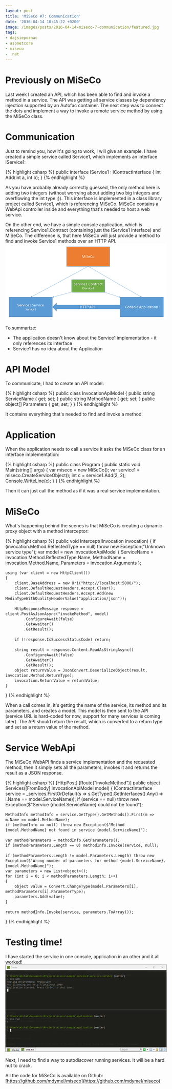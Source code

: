 ```yaml
---
layout: post
title: 'MiSeCo #7: Communication'
date: '2016-04-14 10:45:22 +0200'
image: /images/posts/2016-04-14-miseco-7-communication/featured.jpg
tags:
- dajsiepoznac
- aspnetcore
- miseco
- .net
---
```

# Previously on MiSeCo 
Last week I created an API, which has been able to find and invoke a method in a service. The API was getting all service classes by dependency injection supported by an Autofac container. The next step was to connect the dots and implement a way to invoke a remote service method by using the MiSeCo class.  

# Communication 
Just to remind you, how it's going to work, I will give an example. I have created a simple service called Service1, which implements an interface IService1: 

{% highlight csharp %}
public interface IService1 : IContractInterface
{
    int Add(int a, int b);
}
{% endhighlight %}

As you have probably already correctly guessed, the only method here is adding two integers (without worrying about adding two big integers and overflowing the int type ;)). This interface is implemented in a class library project called Service1, which is referencing MiSeCo. MiSeCo contains a WebApi controller inside and everything that's needed to host a web service. 

On the other end, we have a simple console application, which is referencing Service1.Contract (containing just the IService1 interface) and MiSeCo. The difference is, that here MiSeCo will just provide a method to find and invoke Service1 methods over an HTTP API.
![miseco](/images/posts/2016-04-14-miseco-7-communication/miseco.png)

To summarize: 

* The application doesn't know about the Service1 implementation - it only references its interface
* Service1 has no idea about the Application 

# API Model
To communicate, I had to create an API model: 

{% highlight csharp %}
public class InvocationApiModel
{
    public string ServiceName { get; set; }
    public string MethodName { get; set; }
    public object[] Parameters { get; set; }
}
{% endhighlight %}

It contains everything that's needed to find and invoke a method. 

# Application
When the application needs to call a service it asks the MiSeCo class for an interface implementation: 

{% highlight csharp %}
public class Program
{
    public static void Main(string[] args)
    {
        var miseco = new MiSeCo();
        var service1 = miseco.CreateServiceObject<iservice1>();
        int c = service1.Add(2, 2);
        Console.WriteLine(c);
    }
}
{% endhighlight %}

Then it can just call the method as if it was a real service implementation. 

# MiSeCo
What's happening behind the scenes is that MiSeCo is creating a dynamic proxy object with a method interceptor: 

{% highlight csharp %}
public void Intercept(IInvocation invocation)
{
    if (invocation.Method.ReflectedType == null) throw new Exception("Unknown service type");
    var model = new InvocationApiModel
    {
        ServiceName = invocation.Method.ReflectedType.Name,
        MethodName = invocation.Method.Name,
        Parameters = invocation.Arguments
    };

    using (var client = new HttpClient())
    {
        client.BaseAddress = new Uri("http://localhost:5000/");
        client.DefaultRequestHeaders.Accept.Clear();
        client.DefaultRequestHeaders.Accept.Add(new MediaTypeWithQualityHeaderValue("application/json"));

        HttpResponseMessage response = client.PostAsJsonAsync("invokeMethod", model)
            .ConfigureAwait(false)
            .GetAwaiter()
            .GetResult();

        if (!response.IsSuccessStatusCode) return;

        string result = response.Content.ReadAsStringAsync()
            .ConfigureAwait(false)
            .GetAwaiter()
            .GetResult();
        object returnValue = JsonConvert.DeserializeObject(result, invocation.Method.ReturnType);
        invocation.ReturnValue = returnValue;
    }
}
{% endhighlight %}

When a call comes in, it's getting the name of the service, its method and its parameters, and creates a model. This model is then sent to the API (service URL is hard-coded for now, support for many services is coming later). The API should return the result, which is converted to a return type and set as a return value of the method.

# Service WebApi
The MiSeCo WebAPI finds a service implementation and the requested method, then it simply sets all the parameters, invokes it and returns the result as a JSON response. 

{% highlight csharp %}
[HttpPost]
[Route("invokeMethod")]
public object Services([FromBody] InvocationApiModel model)
{
    IContractInterface service = _services.FirstOrDefault(s => s.GetType().GetInterfaces().Any(i => i.Name == model.ServiceName));
    if (service == null) throw new Exception($"Service {model.ServiceName} could not be found");

    MethodInfo methodInfo = service.GetType().GetMethods().First(m => m.Name == model.MethodName);
    if (methodInfo == null) throw new Exception($"Method {model.MethodName} not found in service {model.ServiceName}");

    var methodParameters = methodInfo.GetParameters();
    if (methodParameters.Length == 0) methodInfo.Invoke(service, null);

    if (methodParameters.Length != model.Parameters.Length) throw new Exception($"Wrong number of parameters for method {model.ServiceName}.{model.MethodName}");
    var parameters = new List<object>();
    for (int i = 0; i < methodParameters.Length; i++)
    {
        object value = Convert.ChangeType(model.Parameters[i], methodParameters[i].ParameterType);
        parameters.Add(value);
    }

    return methodInfo.Invoke(service, parameters.ToArray());
}
{% endhighlight %}

# Testing time!
I have started the service in one console, application in an other and it all worked!
![miseco testing](/images/posts/2016-04-14-miseco-7-communication/testing.png)

Next, I need to find a way to autodiscover running services. It will be a hard nut to crack. 

All the code for MiSeCo is available on Github: [https://github.com/mdymel/miseco](https://github.com/mdymel/miseco)

